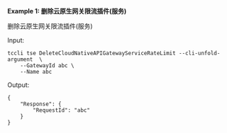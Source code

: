 **Example 1: 删除云原生网关限流插件(服务)**

删除云原生网关限流插件(服务)

Input: 

```
tccli tse DeleteCloudNativeAPIGatewayServiceRateLimit --cli-unfold-argument  \
    --GatewayId abc \
    --Name abc
```

Output: 
```
{
    "Response": {
        "RequestId": "abc"
    }
}
```

